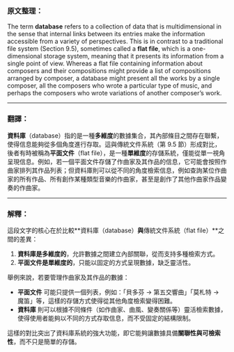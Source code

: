 ### 原文整理：  
The term **database** refers to a collection of data that is multidimensional in the sense that internal links between its entries make the information accessible from a variety of perspectives. This is in contrast to a traditional file system (Section 9.5), sometimes called a **flat file**, which is a one-dimensional storage system, meaning that it presents its information from a single point of view. Whereas a flat file containing information about composers and their compositions might provide a list of compositions arranged by composer, a database might present all the works by a single composer, all the composers who wrote a particular type of music, and perhaps the composers who wrote variations of another composer’s work.  

---  
### 翻譯：  
**資料庫**（database）指的是一種**多維度**的數據集合，其內部條目之間存在聯繫，使得信息能夠從多個角度進行存取。這與傳統文件系統（第 9.5 節）形成對比，後者有時被稱為**平面文件**（flat file），是一種**單維度**的存儲系統，僅能從單一視角呈現信息。例如，若一個平面文件存儲了作曲家及其作品的信息，它可能會按照作曲家排列其作品列表；但資料庫則可以從不同的角度檢索信息，例如查詢某位作曲家的所有作品、所有創作某種類型音樂的作曲家，甚至是創作了其他作曲家作品變奏的作曲家。  

---  
### 解釋：  
這段文字的核心在於比較**資料庫（database）**與**傳統文件系統（flat file）**之間的差異：  
1. **資料庫是多維度的**，允許數據之間建立內部關聯，從而支持多種檢索方式。  
2. **平面文件是單維度的**，只能以固定的方式呈現數據，缺乏靈活性。  

舉例來說，若要管理作曲家及其作品的數據：
- **平面文件** 可能只提供一個列表，例如：「貝多芬 → 第五交響曲」「莫札特 → 魔笛」等，這樣的存儲方式使得從其他角度檢索變得困難。  
- **資料庫** 則可以根據不同條件（如作曲家、曲風、變奏關係等）靈活檢索數據，使得使用者能夠以不同的方式存取信息，而不受固定的結構限制。  

這樣的對比突出了資料庫系統的強大功能，即它能夠讓數據具備**關聯性與可檢索性**，而不只是簡單的存儲。


